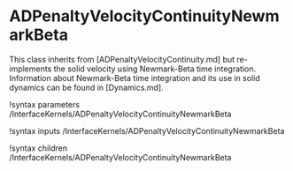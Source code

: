 # ADPenaltyVelocityContinuityNewmarkBeta

This class inherits from [ADPenaltyVelocityContinuity.md] but re-implements the solid velocity using Newmark-Beta time integration. Information about Newmark-Beta time integration and its use in solid dynamics can be found in [Dynamics.md].

!syntax parameters /InterfaceKernels/ADPenaltyVelocityContinuityNewmarkBeta

!syntax inputs /InterfaceKernels/ADPenaltyVelocityContinuityNewmarkBeta

!syntax children /InterfaceKernels/ADPenaltyVelocityContinuityNewmarkBeta
